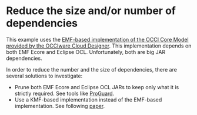 # Reduce the size and/or number of dependencies

This example uses the [EMF-based implementation of the OCCI Core Model provided by the OCCIware Cloud Designer](https://github.com/occiware/ecore/tree/master/clouddesigner/org.occiware.clouddesigner.occi). This implementation depends on both EMF Ecore and Eclipse OCL. Unfortunately, both are big JAR dependencies.

In order to reduce the number and the size of dependencies, there are several solutions to investigate:
* Prune both EMF Ecore and Eclipse OCL JARs to keep only what it is strictly required. See tools like [ProGuard](http://proguard.sourceforge.net). 
* Use a KMF-based implementation instead of the EMF-based implementation. See following [paper](https://hal.inria.fr/hal-00996764/document).

